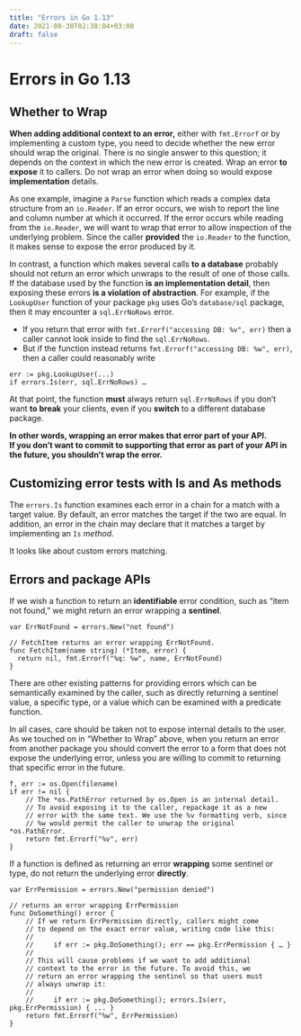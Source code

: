```yaml
---
title: "Errors in Go 1.13"
date: 2021-08-30T02:38:04+03:00
draft: false
---
```


# Errors in Go 1.13

## Whether to Wrap

**When adding additional context to an error,** either with `fmt.Errorf` or by implementing a custom type, you need to decide whether the new error should wrap the original. There is no single answer to this question; it depends on the context in which the new error is created. Wrap an error **to expose** it to callers. Do not wrap an error when doing so would expose **implementation** details.

As one example, imagine a `Parse` function which reads a complex data structure from an `io.Reader`. If an error occurs, we wish to report the line and column number at which it occurred. If the error occurs while reading from the `io.Reader`, we will want to wrap that error to allow inspection of the underlying problem. Since the caller **provided** the `io.Reader` to the function, it makes sense to expose the error produced by it.

In contrast, a function which makes several calls **to a database** probably should not return an error which unwraps to the result of one of those calls. If the database used by the function **is an implementation detail**, then exposing these errors **is a violation of abstraction**. For example, if the `LookupUser` function of your package `pkg` uses Go’s `database/sql` package, then it may encounter a `sql.ErrNoRows` error.

* If you return that error with   `fmt.Errorf("accessing DB: %v", err)` then a caller cannot look inside to find the `sql.ErrNoRows`.
* But if the function instead returns `fmt.Errorf("accessing DB: %w", err)`, then a caller could reasonably write

 ```
err := pkg.LookupUser(...)
if errors.Is(err, sql.ErrNoRows) …
```

At that point, the function **must** always return `sql.ErrNoRows` if you don’t want **to break** your clients, even if you **switch** to a different database package.

**In other words, wrapping an error makes that error part of your API.  
If you don’t want to commit to supporting that error as part of your API in the future, you shouldn’t wrap the error.**

## Customizing error tests with Is and As methods

The `errors.Is` function examines each error in a chain for a match with a target value. By default, an error matches the target if the two are equal. In addition, an error in the chain may declare that it matches a target by implementing an `Is` *method*.

It looks like about custom errors matching.

## Errors and package APIs

If we wish a function to return an **identifiable** error condition, such as “item not found,” we might return an error wrapping a **sentinel**.

```
var ErrNotFound = errors.New("not found")

// FetchItem returns an error wrapping ErrNotFound.
func FetchItem(name string) (*Item, error) {
  return nil, fmt.Errorf("%q: %w", name, ErrNotFound)
}
```

There are other existing patterns for providing errors which can be semantically examined by the caller, such as directly returning a sentinel value, a specific type, or a value which can be examined with a predicate function.

In all cases, care should be taken not to expose internal details to the user. As we touched on in “Whether to Wrap” above, when you return an error from another package you should convert the error to a form that does not expose the underlying error, unless you are willing to commit to returning that specific error in the future.

```
f, err := os.Open(filename)
if err != nil {
    // The *os.PathError returned by os.Open is an internal detail.
    // To avoid exposing it to the caller, repackage it as a new
    // error with the same text. We use the %v formatting verb, since
    // %w would permit the caller to unwrap the original *os.PathError.
    return fmt.Errorf("%v", err)
}
```

If a function is defined as returning an error **wrapping** some sentinel or type, do not return the underlying error **directly**.

```
var ErrPermission = errors.New("permission denied")

// returns an error wrapping ErrPermission
func DoSomething() error {
    // If we return ErrPermission directly, callers might come
    // to depend on the exact error value, writing code like this:
    //
    //     if err := pkg.DoSomething(); err == pkg.ErrPermission { … }
    //
    // This will cause problems if we want to add additional
    // context to the error in the future. To avoid this, we
    // return an error wrapping the sentinel so that users must
    // always unwrap it:
    //
    //     if err := pkg.DoSomething(); errors.Is(err, pkg.ErrPermission) { ... }
    return fmt.Errorf("%w", ErrPermission)
}
```
